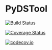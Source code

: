 # PyDSTool

[![Build Status](https://travis-ci.org/ChrisRackauckas/PyDSTool.jl.svg?branch=master)](https://travis-ci.org/ChrisRackauckas/PyDSTool.jl)

[![Coverage Status](https://coveralls.io/repos/ChrisRackauckas/PyDSTool.jl/badge.svg?branch=master&service=github)](https://coveralls.io/github/ChrisRackauckas/PyDSTool.jl?branch=master)

[![codecov.io](http://codecov.io/github/ChrisRackauckas/PyDSTool.jl/coverage.svg?branch=master)](http://codecov.io/github/ChrisRackauckas/PyDSTool.jl?branch=master)
